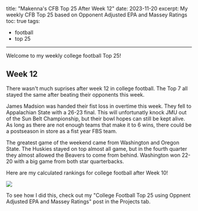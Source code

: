 title: "Makenna's CFB Top 25 After Week 12"
date: 2023-11-20
excerpt: My weekly CFB Top 25 based on Opponent Adjusted EPA and Massey Ratings
toc: true
tags:
  - football
  - top 25
---

Welcome to my weekly college football Top 25!

## Week 12

There wasn't much suprises after week 12 in college football. The Top 7 all stayed the same after beating their opponents this week. 

James Madsion was handed their fist loss in overtime this week. They fell to Appalachian State with a 26-23 final. This will unfortunatly knock JMU out of the Sun Belt Championship, but their bowl hopes can still be kept alive. As long as there are not enough teams that make it to 6 wins, there could be a postseason in store as a fist year FBS team.

The greatest game of the weekend came from Washington and Oregon State. The Huskies stayed on top almost all game, but in the fourth quarter they almost allowed the Beavers to come from behind. Washington won 22-20 with a big game from both star quarterbacks.

Here are my calculated rankings for college football after Week 10! 

![](/makenna-hack.github.io/portfolio/opp_adj_rank/top_25_week12.png)

To see how I did this, check out my "College Football Top 25 using Oppnent Adjusted EPA and Massey Ratings" post in the Projects tab.
